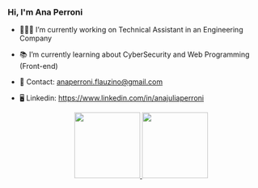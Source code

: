 ### Hi, I'm Ana Perroni 

- 👩🏻‍💻 I’m currently working on Technical Assistant in an Engineering Company
- 📚 I’m currently learning about CyberSecurity and Web Programming (Front-end)
- 📧 Contact: anaperroni.flauzino@gmail.com
- 🖥️ Linkedin: https://www.linkedin.com/in/anajuliaperroni

  <div align="center">
  <a href="https://github.com/anaperroni">
  <img height="130em" src="https://github-readme-stats.vercel.app/api?username=anaperroni&show_icons=true&theme=midnight-purple&include_all_commits=true&count_private=true"/>
  <img height="130em" src="https://github-readme-stats.vercel.app/api/top-langs/?username=anaperroni&layout=compact&langs_count=7&theme=midnight-purple"/>
</div>


 <!-- <div>
  <img align=right height="150" style="border-radius:50px";" src= https://cdn.discordapp.com/attachments/1042936037426606193/1167835527983157348/download20231006113843.png?ex=654f9297&is=653d1d97&hm=f484b210ffe7e344d06f1afe8d2f1c3c01df8e9c235b1c084d4ec8aa146c0095&> 
</div> -->

  
  
  
